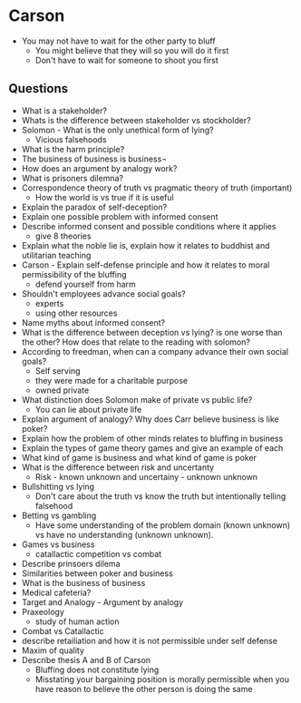 # Carson
+ You may not have to wait for the other party to bluff
    - You might believe that they will so you will do it first
    - Don't have to wait for someone to shoot you first

## Questions
+ What is a stakeholder?
+ Whats is the difference between stakeholder vs stockholder?
+ Solomon - What is the only unethical form of lying?
    + Vicious falsehoods
+ What is the harm principle?
+ The business of business is business¬
+ How does an argument by analogy work?
+ What is prisoners dilemna?
+ Correspondence theory of truth vs pragmatic theory of truth (important)
    - How the world is vs true if it is useful
+ Explain the paradox of self-deception?
+ Explain one possible problem with informed consent
+ Describe informed consent and possible conditions where it applies
    - give 8 theories 
+ Explain what the noble lie is, explain how it relates to buddhist and
  utilitarian teaching
+ Carson - Explain self-defense principle and how it relates to moral
  permissibility of the bluffing
    - defend yourself from harm
+ Shouldn't employees advance social goals?
    - experts
    - using other resources
+ Name myths about informed consent?
+ What is the difference between deception vs lying? is one worse than the
  other? How does that relate to the reading with solomon?
+ According to freedman, when can a company advance their own social goals?
    - Self serving
    - they were made for a charitable purpose
    - owned private 
+ What distinction does Solomon make of private vs public life?
    - You can lie about private life
+ Explain argument of analogy? Why does Carr believe business is like poker?
+ Explain how the problem of other minds relates to bluffing in business
+ Explain the types of game theory games and give an example of each
+ What kind of game is business and what kind of game is poker
+ What is the difference between risk and uncertanty
    - Risk - known unknown and uncertainy - unknown unknown
+ Bullshitting vs lying
    - Don't care about the truth vs know the truth but intentionally telling
      falsehood
+ Betting vs gambling
     - Have some understanding of the problem domain (known unknown) vs have no
       understanding (unknown unknown).
+ Games vs business
    - catallactic competition vs combat
+ Describe prinsoers dilema
+ Similarities between poker and business
+ What is the business of business
+ Medical cafeteria?
+ Target and Analogy - Argument by analogy
+ Praxeology
    - study of human action
+ Combat vs Catallactic
+ describe retailiation and how it is not permissible under self defense
+ Maxim of quality
+ Describe thesis A and B of Carson
    - Bluffing does not constitute lying
    - Misstating your bargaining position is morally permissible when you have
      reason to believe the other person is doing the same
